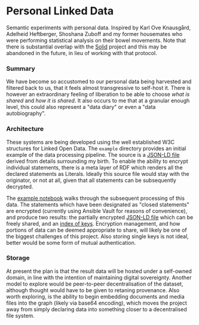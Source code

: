 # Personal Linked Data

Semantic experiments with personal data. Inspired by Karl Ove Knausgård, Adelheid Heftberger, Shoshana Zuboff and my former housemates who were performing statistical analysis on their bowel movements. Note that there is substantial overlap with the [Solid](https://solidproject.org/) project and this may be abandoned in the future, in lieu of working with that protocol.

### Summary

We have become so accustomed to our personal data being harvested and filtered back to us, that it feels almost transgressive to self-host it. There is however an extraordinary feeling of liberation to be able to choose *what is shared* and *how it is shared*. It also occurs to me that at a granular enough level, this could also represent a "data diary" or even a "data autobiography".  

### Architecture

These systems are being developed using the well established W3C structures for Linked Open Data. The `example` directory provides an initial example of the data processing pipeline. The source is a [JSON-LD file](example/data.json) derived from details surrounding my birth. To enable the ability to encrypt individual statements, there is a meta layer of RDF which renders all the declared statements as Literals. Ideally this source file would stay with the originator, or not at all, given that all statements can be subsequently decrypted. 

The [example notebook](example/example.ipynb) walks through the subsequent processing of this data. The statements which have been designated as "closed statements" are encrypted (currently using Ansible Vault for reasons of convenience), and produce two results: the partially encrypted [JSON-LD file](example/example.json) which can be freely shared, and an [index of keys](example/keys.json). Encryption management, and how portions of data can be deemed appropriate to share, will likely be one of the biggest challenges of this project. Also storing single keys is not ideal, better would be some form of mutual authentication. 

### Storage

At present the plan is that the result data will be hosted under a self-owned domain, in line with the intention of maintaining digital sovereignty. Another model to explore would be peer-to-peer decentralisation of the dataset, although thought would have to be given to retaning provenance. Also worth exploring, is the ability to begin embedding documents and media files into the graph (likely via base64 encoding), which moves the project away from simply declaring data into something closer to a decentralised file system.